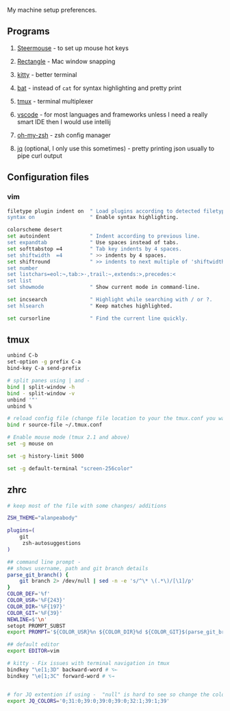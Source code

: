 
My machine setup preferences.

## Programs

1. [Steermouse](https://plentycom.jp/en/steermouse/) - to set up mouse hot keys
2. [Rectangle](https://rectangleapp.com/) - Mac window snapping
3. [kitty](https://sw.kovidgoyal.net/kitty/) - better terminal
4. [bat](https://github.com/sharkdp/bat) - instead of `cat` for syntax highlighting and pretty print

5. [tmux](https://github.com/tmux/tmux/wiki) - terminal multiplexer
6. [vscode](https://code.visualstudio.com/) - for most languages and frameworks unless I need a really smart IDE then I would use intellij
7. [oh-my-zsh](https://ohmyz.sh/) - zsh config manager
8. [jq](https://stedolan.github.io/jq/) (optional, I only use this sometimes) - pretty printing json usually to pipe curl output

## Configuration files

### vim

```bash
filetype plugin indent on  " Load plugins according to detected filetype.
syntax on                  " Enable syntax highlighting.

colorscheme desert
set autoindent             " Indent according to previous line.
set expandtab              " Use spaces instead of tabs.
set softtabstop =4         " Tab key indents by 4 spaces.
set shiftwidth  =4         " >> indents by 4 spaces.
set shiftround             " >> indents to next multiple of 'shiftwidth'.
set number
set listchars=eol:¬,tab:>·,trail:~,extends:>,precedes:<
set list
set showmode               " Show current mode in command-line.

set incsearch              " Highlight while searching with / or ?.
set hlsearch               " Keep matches highlighted.

set cursorline             " Find the current line quickly.
```

## tmux

```bash
unbind C-b
set-option -g prefix C-a
bind-key C-a send-prefix

# split panes using | and -
bind | split-window -h
bind - split-window -v
unbind '"'
unbind %

# reload config file (change file location to your the tmux.conf you want to use)
bind r source-file ~/.tmux.conf

# Enable mouse mode (tmux 2.1 and above)
set -g mouse on

set -g history-limit 5000

set -g default-terminal "screen-256color"

```

## zhrc

```bash
# keep most of the file with some changes/ additions

ZSH_THEME="alanpeabody"

plugins=(
    git
     zsh-autosuggestions
)

## command line prompt -
## shows username, path and git branch details
parse_git_branch() {
    git branch 2> /dev/null | sed -n -e 's/^\* \(.*\)/[\1]/p'
}
COLOR_DEF='%f'
COLOR_USR='%F{243}'
COLOR_DIR='%F{197}'
COLOR_GIT='%F{39}'
NEWLINE=$'\n'
setopt PROMPT_SUBST
export PROMPT='${COLOR_USR}%n ${COLOR_DIR}%d ${COLOR_GIT}$(parse_git_branch)${COLOR_DEF}${NEWLINE}%% '

## default editor
export EDITOR=vim

# kitty - Fix issues with terminal navigation in tmux
bindkey "\e[1;3D" backward-word # ⌥←
bindkey "\e[1;3C" forward-word # ⌥→


# for JQ extention if using -  "null" is hard to see so change the colour
export JQ_COLORS='0;31:0;39:0;39:0;39:0;32:1;39:1;39'
```
